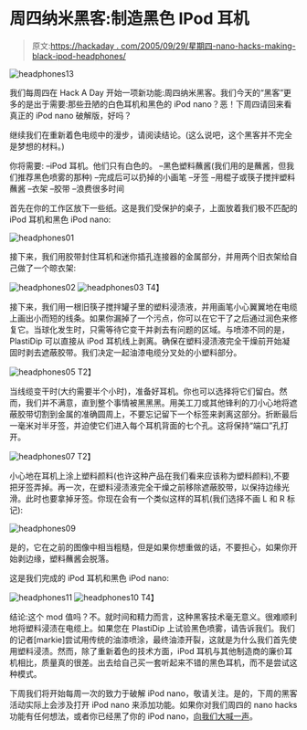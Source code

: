 # 周四纳米黑客:制造黑色 IPod 耳机

> 原文:[https://hackaday . com/2005/09/29/星期四-nano-hacks-making-black-ipod-headphones/](https://hackaday.com/2005/09/29/thursday-nano-hacks-making-black-ipod-headphones/)

![headphones13](../Images/2cfc65964fbdecad88111c3bff8c8737.png)

我们每周四在 Hack A Day 开始一项新功能:周四纳米黑客。我们今天的“黑客”更多的是出于需要:那些丑陋的白色耳机和黑色的 iPod nano？恶！下周四请回来看真正的 iPod nano 破解版，好吗？

继续我们在重新着色电缆中的漫步，请阅读结论。(这么说吧，这个黑客并不完全是梦想的材料。)

你将需要:
–iPod 耳机。他们只有白色的。
–黑色塑料蘸酱(我们用的是蘸酱，但我们推荐黑色喷雾的那种)
–完成后可以扔掉的小画笔
–牙签
–用棍子或筷子搅拌塑料蘸酱
–衣架
–胶带
–浪费很多时间

首先在你的工作区放下一些纸。这是我们受保护的桌子，上面放着我们极不匹配的 iPod 耳机和黑色 iPod nano:

![headphones01](../Images/33c9d466edfc3c4c1d158991d2efb0a7.png)

接下来，我们用胶带封住耳机和迷你插孔连接器的金属部分，并用两个旧衣架给自己做了一个晾衣架:

![headphones02](../Images/7e9ee967288a49046fb60123a84f52d5.png)
![headphones03](../Images/077b049400956d14c5abff0666b2f8d8.png)
T4】

接下来，我们用一根旧筷子搅拌罐子里的塑料浸渍液，并用画笔小心翼翼地在电缆上画出小而短的线条。如果你漏掉了一个污点，你可以在它干了之后通过润色来修复它。当球化发生时，只需等待它变干并剥去有问题的区域。与喷漆不同的是，PlastiDip 可以直接从 iPod 耳机线上剥离。确保在塑料浸渍液完全干燥前开始凝固时剥去遮蔽胶带。我们决定一起油漆电缆分叉处的小塑料部分。

![headphones05](../Images/1e0114b0a0fc39e1b238e9c2ac336de9.png)
T2】

当线缆变干时(大约需要半个小时)，准备好耳机。你也可以选择将它们留白。然而，我们并不满意，直到整个事情被黑黑黑。用美工刀或其他锋利的刀小心地将遮蔽胶带切割到金属的准确圆周上，不要忘记留下一个标签来剥离这部分。折断最后一毫米对半牙签，并迫使它们进入每个耳机背面的七个孔。这将保持“端口”孔打开。

![headphones07](../Images/27faf3c39b65a022eda7a70288c1072e.png)
T2】

小心地在耳机上涂上塑料颜料(也许这种产品在我们看来应该称为塑料颜料),不要把牙签弄掉。再一次，在塑料浸渍液完全干燥之前移除遮蔽胶带，以保持边缘光滑。此时也要拿掉牙签。你现在会有一个类似这样的耳机(我们选择不画 L 和 R 标记):

![headphones09](../Images/31d1fe82ade458a45805e52e851820c7.png)

是的，它在之前的图像中相当粗糙，但是如果你想重做的话，不要担心，如果你开始剥边缘，塑料蘸酱会脱落。

这是我们完成的 iPod 耳机和黑色 iPod nano:

![headphones11](../Images/3c1df97d1db2b79f315d1d20737a8ebb.png)
![headphones10](../Images/a400c3e26249928e06de9cfdf90bf7eb.png)
T4】

结论:这个 mod 值吗？不。就时间和精力而言，这种黑客技术毫无意义。很难顺利地将塑料浸渍在电缆上。如果您在 PlastiDip 上试验黑色喷雾，请告诉我们。我们的记者[markie]尝试用传统的油漆喷涂，最终油漆开裂，这就是为什么我们首先使用塑料浸渍。然而，除了重新着色的技术方面，iPod 耳机与其他制造商的廉价耳机相比，质量真的很差。出去给自己买一套听起来不错的黑色耳机，而不是尝试这种模式。

下周我们将开始每周一次的致力于破解 iPod nano，敬请关注。是的，下周的黑客活动实际上会涉及打开 iPod nano 来添加功能。如果你对我们周四的 nano hacks 功能有任何想法，或者你已经黑了你的 iPod nano，[向我们大喊一声](http://hackaday.com/tips/)。